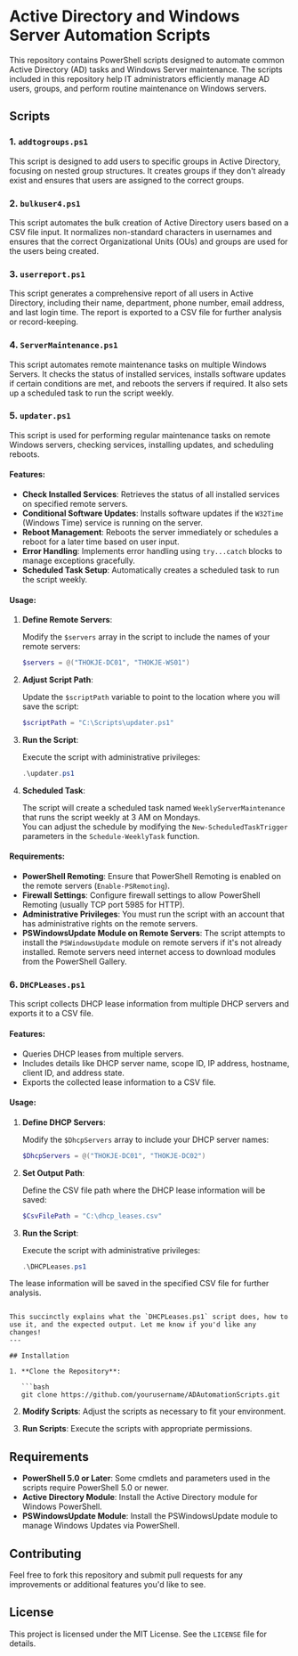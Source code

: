 # Active Directory and Windows Server Automation Scripts

This repository contains PowerShell scripts designed to automate common Active Directory (AD) tasks and Windows Server maintenance. The scripts included in this repository help IT administrators efficiently manage AD users, groups, and perform routine maintenance on Windows servers.

## Scripts

### 1. `addtogroups.ps1`

This script is designed to add users to specific groups in Active Directory, focusing on nested group structures. It creates groups if they don't already exist and ensures that users are assigned to the correct groups.



### 2. `bulkuser4.ps1`

This script automates the bulk creation of Active Directory users based on a CSV file input. It normalizes non-standard characters in usernames and ensures that the correct Organizational Units (OUs) and groups are used for the users being created.


### 3. `userreport.ps1`

This script generates a comprehensive report of all users in Active Directory, including their name, department, phone number, email address, and last login time. The report is exported to a CSV file for further analysis or record-keeping.



### 4. `ServerMaintenance.ps1`

This script automates remote maintenance tasks on multiple Windows Servers. It checks the status of installed services, installs software updates if certain conditions are met, and reboots the servers if required. It also sets up a scheduled task to run the script weekly.



### 5. `updater.ps1`

This script is used for performing regular maintenance tasks on remote Windows servers, checking services, installing updates, and scheduling reboots.

#### Features:

- **Check Installed Services**: Retrieves the status of all installed services on specified remote servers.
- **Conditional Software Updates**: Installs software updates if the `W32Time` (Windows Time) service is running on the server.
- **Reboot Management**: Reboots the server immediately or schedules a reboot for a later time based on user input.
- **Error Handling**: Implements error handling using `try...catch` blocks to manage exceptions gracefully.
- **Scheduled Task Setup**: Automatically creates a scheduled task to run the script weekly.

#### Usage:

1. **Define Remote Servers**:

   Modify the `$servers` array in the script to include the names of your remote servers:

   ```powershell
   $servers = @("THOKJE-DC01", "THOKJE-WS01")
   ```

2. **Adjust Script Path**:

   Update the `$scriptPath` variable to point to the location where you will save the script:

   ```powershell
   $scriptPath = "C:\Scripts\updater.ps1"
   ```

3. **Run the Script**:

   Execute the script with administrative privileges:

   ```powershell
   .\updater.ps1
   ```

4. **Scheduled Task**:

   The script will create a scheduled task named `WeeklyServerMaintenance` that runs the script weekly at 3 AM on Mondays.  
   You can adjust the schedule by modifying the `New-ScheduledTaskTrigger` parameters in the `Schedule-WeeklyTask` function.

#### Requirements:

- **PowerShell Remoting**: Ensure that PowerShell Remoting is enabled on the remote servers (`Enable-PSRemoting`).
- **Firewall Settings**: Configure firewall settings to allow PowerShell Remoting (usually TCP port 5985 for HTTP).
- **Administrative Privileges**: You must run the script with an account that has administrative rights on the remote servers.
- **PSWindowsUpdate Module on Remote Servers**: The script attempts to install the `PSWindowsUpdate` module on remote servers if it's not already installed. Remote servers need internet access to download modules from the PowerShell Gallery.


### 6. `DHCPLeases.ps1`

This script collects DHCP lease information from multiple DHCP servers and exports it to a CSV file.

#### Features:
- Queries DHCP leases from multiple servers.
- Includes details like DHCP server name, scope ID, IP address, hostname, client ID, and address state.
- Exports the collected lease information to a CSV file.

#### Usage:

1. **Define DHCP Servers**:

   Modify the `$DhcpServers` array to include your DHCP server names:

   ```powershell
   $DhcpServers = @("THOKJE-DC01", "THOKJE-DC02")
   ```

2. **Set Output Path**:

   Define the CSV file path where the DHCP lease information will be saved:

   ```powershell
   $CsvFilePath = "C:\dhcp_leases.csv"
   ```

3. **Run the Script**:

   Execute the script with administrative privileges:

   ```powershell
   .\DHCPLeases.ps1
   ```

The lease information will be saved in the specified CSV file for further analysis.
```

This succinctly explains what the `DHCPLeases.ps1` script does, how to use it, and the expected output. Let me know if you'd like any changes!
---

## Installation

1. **Clone the Repository**:

   ```bash
   git clone https://github.com/yourusername/ADAutomationScripts.git
   ```

2. **Modify Scripts**: Adjust the scripts as necessary to fit your environment.

3. **Run Scripts**: Execute the scripts with appropriate permissions.

## Requirements

- **PowerShell 5.0 or Later**: Some cmdlets and parameters used in the scripts require PowerShell 5.0 or newer.
- **Active Directory Module**: Install the Active Directory module for Windows PowerShell.
- **PSWindowsUpdate Module**: Install the PSWindowsUpdate module to manage Windows Updates via PowerShell.

## Contributing

Feel free to fork this repository and submit pull requests for any improvements or additional features you'd like to see.

## License

This project is licensed under the MIT License. See the `LICENSE` file for details.
```
